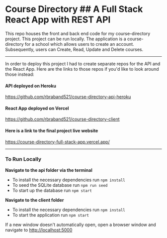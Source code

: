 # Course Directory  ## A Full Stack React App with REST API

This repo houses the front and back end code for my course-directory project. This project can be run locally. The application is a course-directory for a school which allows users to create an account. Subsequently, users can Create, Read, Update and Delete courses.

*****

In order to deploy this project I had to create separate repos for the API and the React App. Here are the links to those repos if you'd like to look around those instead:

#### API deployed on Heroku
<https://github.com/rbraband521/course-directory-api-heroku>

#### React App deployed on Vercel
<https://github.com/rbraband521/course-directory-client>

#### Here is a link to the final project live website
<https://course-directory-full-stack-app.vercel.app/>

*****
### To Run Locally

**Navigate to the api folder via the terminal**

  * To install the necessary dependencies run 
     `npm install`
  * To seed the SQLite database run 
     `npm run seed`
  * To start up the database run
      `npm start`

**Navigate to the client folder**

  * To install the necessary dependencies run
      `npm install`
  * To start the application run
      `npm start`

If a new window doesn't automatically open, open a browser window and navigate to <http://localhost:5000>

